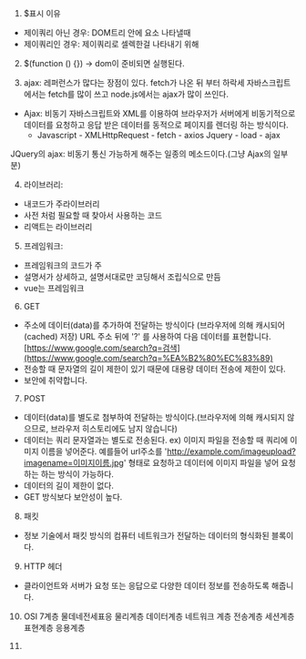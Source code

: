 1. $표시 이유

- 제이쿼리 아닌 경우: DOM트리 안에 요소 나타낼때
- 제이쿼리인 경우: 제이쿼리로 셀렉한걸 나타내기 위해

2. $(function () {}) -> dom이 준비되면 실행된다.

3. ajax: 레퍼런스가 많다는 장점이 있다. fetch가 나온 뒤 부터 하락세
   자바스크립트에서는 fetch를 많이 쓰고 node.js에서는 ajax가 많이 쓰인다.

- Ajax: 비동기 자바스크립트와 XML를 이용하여 브라우저가 서버에게 비동기적으로 데이터를 요청하고 응답 받은 데이터를 동적으로 페이지를 렌더링 하는 방식이다.
  - Javascript - XMLHttpRequest - fetch - axios
    Jquery - load - ajax

JQuery의 ajax: 비동기 통신 가능하게 해주는 일종의 메소드이다.(그냥 Ajax의 일부분)

4. 라이브러리:

- 내코드가 주라이브러리
- 사전 처럼 필요할 때 찾아서 사용하는 코드
- 리액트는 라이브러리

5. 프레임워크:

- 프레임워크의 코드가 주
- 설명서가 상세하고, 설명서대로만 코딩해서 조립식으로 만듬
- vue는 프레임워크

6. GET

- 주소에 데이터(data)를 추가하여 전달하는 방식이다 (브라우저에 의해 캐시되어(cached) 저장)
  URL 주소 뒤에 '?' 를 사용하여 다음 데이터를 표현합니다.
  [https://www.google.com/search?q=검색](https://www.google.com/search?q=%EA%B2%80%EC%83%89)
- 전송할 때 문자열의 길이 제한이 있기 때문에 대용량 데이터 전송에 제한이 있다.
- 보안에 취약합니다.

7. POST

- 데이터(data)를 별도로 첨부하여 전달하는 방식이다.(브라우저에 의해 캐시되지 않으므로, 브라우저 히스토리에도 남지 않습니다)
- 데이터는 쿼리 문자열과는 별도로 전송된다.
  ex) 이미지 파일을 전송할 때 쿼리에 이미지 이름을 넣어준다.
  예를들어 url주소를 'http://example.com/imageupload?imagename=이미지이름.jpg' 형태로 요청하고 데이터에 이미지 파일을 넣어 요청하는 하는 방식이 가능하다.
- 데이터의 길이 제한이 없다.
- GET 방식보다 보안성이 높다.

8. 패킷

- 정보 기술에서 패킷 방식의 컴퓨터 네트워크가 전달하는 데이터의 형식화된 블록이다.

9. HTTP 헤더

- 클라이언트와 서버가 요청 또는 응답으로 다양한 데이터 정보를 전송하도록 해줍니다.

10. OSI 7계층
    물데네전세표응
    물리계층
    데이터계층
    네트워크 계층
    전송계층
    세션계층
    표현계층
    응용계층
    
11. 